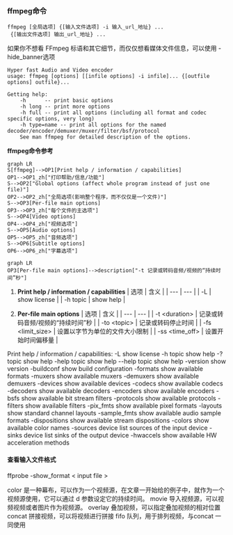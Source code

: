 ### ffmpeg命令
```
ffmpeg [全局选项] {[输入文件选项] -i 输入_url_地址} ...
 {[输出文件选项] 输出_url_地址} ...
```
如果你不想看 FFmpeg 标语和其它细节，而仅仅想看媒体文件信息，可以使用 -hide_banner选项
```
Hyper fast Audio and Video encoder
usage: ffmpeg [options] [[infile options] -i infile]... {[outfile options] outfile}...

Getting help:
    -h      -- print basic options
    -h long -- print more options
    -h full -- print all options (including all format and codec specific options, very long)
    -h type=name -- print all options for the named decoder/encoder/demuxer/muxer/filter/bsf/protocol
    See man ffmpeg for detailed description of the options.
```

**ffmpeg命令参考**

```mermaid
graph LR
S[ffmpeg]-->OP1[Print help / information / capabilities]
OP1-->OP1_zh["打印帮助/信息/功能"]
S-->OP2["Global options (affect whole program instead of just one file)"]
OP2-->OP2_zh["全局选项(影响整个程序，而不仅仅是一个文件)"]
S-->OP3[Per-file main options]
OP3-->OP3_zh["每个文件的主选项"]
S-->OP4[Video options]
OP4-->OP4_zh["视频选项"]
S-->OP5[Audio options]
OP5-->OP5_zh["音频选项"]
S-->OP6[Subtitle options]
OP6-->OP6_zh["字幕选项"]
```
```mermaid
graph LR
OP3[Per-file main options]-->description["-t 记录或转码音频/视频的“持续时间”秒"]
```

1. **Print help / information / capabilities**
|			选项				|			含义				|
|			---				|			---				|
|			-L				|			show license	|
|			-h topic		|			show help	|

2. **Per-file main options**
|			选项				|			含义				|
|			---				|			---				|
|			-t \<duration>				|			记录或转码音频/视频的“持续时间”秒	|
|			-to \<topic>		|			记录或转码停止时间	|
|			-fs \<limit_size>		|			设置以字节为单位的文件大小限制	|
|			-ss \<time_off>		|			设置开始时间偏移量	|

Print help / information / capabilities:
-L                  show license
-h topic            show help
-? topic            show help
-help topic         show help
--help topic        show help
-version            show version
-buildconf          show build configuration
-formats            show available formats
-muxers             show available muxers
-demuxers           show available demuxers
-devices            show available devices
-codecs             show available codecs
-decoders           show available decoders
-encoders           show available encoders
-bsfs               show available bit stream filters
-protocols          show available protocols
-filters            show available filters
-pix_fmts           show available pixel formats
-layouts            show standard channel layouts
-sample_fmts        show available audio sample formats
-dispositions       show available stream dispositions
-colors             show available color names
-sources device     list sources of the input device
-sinks device       list sinks of the output device
-hwaccels           show available HW acceleration methods
#### 查看输入文件格式
ffprobe -show_format < input file >

color 是一种幕布，可以作为一个视频源，在文章一开始给的例子中，就作为一个视频源使用，它可以通过 d 参数设定它的持续时间。
movie 导入视频源，可以视频视频或者图片作为视频源。
overlay 叠加视频，可以指定叠加视频的相对位置
concat 拼接视频，可以将视频进行拼接
fifo 队列，用于排列视频，与concat 一同使用